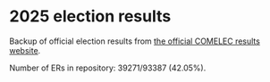 # 2025 election results

Backup of official election results from [the official COMELEC results website](https://2025electionresults.comelec.gov.ph).













Number of ERs in repository: 39271/93387 (42.05%).
